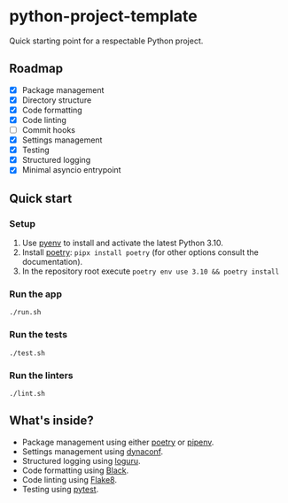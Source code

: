 # python-project-template

Quick starting point for a respectable Python project.

## Roadmap

- [x] Package management
- [x] Directory structure
- [x] Code formatting
- [x] Code linting
- [ ] Commit hooks
- [x] Settings management
- [x] Testing
- [x] Structured logging
- [x] Minimal asyncio entrypoint

## Quick start

### Setup

1. Use [pyenv] to install and activate the latest Python 3.10.
2. Install [poetry]: `pipx install poetry` (for other options consult the documentation).
3. In the repository root execute `poetry env use 3.10 && poetry install`

### Run the app

```shell
./run.sh
```

### Run the tests

```shell
./test.sh
```

### Run the linters

```shell
./lint.sh
```

## What's inside?

- Package management using either [poetry] or [pipenv].
- Settings management using [dynaconf].
- Structured logging using [loguru](https://loguru.readthedocs.io).
- Code formatting using [Black](https://black.readthedocs.io).
- Code linting using [Flake8](https://flake8.pycqa.org).
- Testing using [pytest](https://docs.pytest.org).

[pyenv]: https://github.com/pyenv/pyenv

[pipenv]: https://pipenv.pypa.io/en/latest/

[poetry]: https://python-poetry.org/

[dynaconf]: https://www.dynaconf.com/
